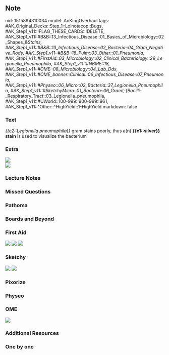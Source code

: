 ## Note
nid: 1515894310034
model: AnKingOverhaul
tags: #AK_Original_Decks::Step_1::Lolnotacop::Bugs, #AK_Step1_v11::!FLAG_THESE_CARDS::!DELETE, #AK_Step1_v11::#B&B::13_Infectious_Disease::01_Basics_of_Microbiology::02_Shapes_&_Stains, #AK_Step1_v11::#B&B::13_Infectious_Disease::02_Bacteria::04_Gram_Negative_Rods, #AK_Step1_v11::#B&B::18_Pulm::03_Other::01_Pneumonia, #AK_Step1_v11::#FirstAid::03_Microbiology::02_Clinical_Bacteriology::29_Legionella_Pneumophila, #AK_Step1_v11::#NBME::18, #AK_Step1_v11::#OME::08_Microbiology::04_Lab_Ddx, #AK_Step1_v11::#OME_banner::Clinical::06_Infectious_Disease::07_Pneumonia, #AK_Step1_v11::#Physeo::06_Micro::02_Bacteria::37_Legionella_Pneumophila, #AK_Step1_v11::#SketchyMicro::01_Bacteria::06_Gram_(-)_Bacilli_-_Respiratory_Tract::03_Legionella_pneumophila, #AK_Step1_v11::#UWorld::100-999::900-999::961, #AK_Step1_v11::^Other::^HighYield::1-HighYield
markdown: false

### Text
<i>{{c2::Legionella pneumophila}}</i> gram stains poorly, thus a(n)
<b>{{c1::silver}} stain</b> is used to visualize the bacterium

### Extra
<img src="paste-53240414601805.jpg">
<div><img src="paste-48941152338414.jpg"></div>

### Lecture Notes


### Missed Questions


### Pathoma


### Boards and Beyond


### First Aid
<img src="tmpamdlv1fn.png"> <img src="tmpnoztw7a1.png"> <img src=
"tmptyjfr0a_.png">

### Sketchy
<img src="paste-141570712010755.jpg"> <img src=
"paste-61dbc13658e635a4493c42d86abffc4417b1af89.png">

### Pixorize


### Physeo


### OME
<div class="ome-widget">
  <a href=
  "https://onlinemeded.org/spa/infectious-disease/pneumonia/acquire?ref=anki">
  <img src="_OME_AnkiFlashcards_Lesson_3.png"></a>
</div>

### Additional Resources


### One by one


